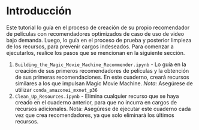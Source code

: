 # Introducción

Este tutorial lo guía en el proceso de creación de su propio recomendador de películas con recomendadores optimizados de caso de uso de video bajo demanda. Luego, lo guía en el proceso de prueba y posterior limpieza de los recursos, para prevenir cargos indeseados. Para comenzar a ejecutarlos, realice los pasos que se mencionan en la siguiente sección.

1. `Building_the_Magic_Movie_Machine_Recommender.ipynb`  - Lo guía en la creación de sus primeros recomendadores de películas y la obtención de sus primeras recomendaciones. En este cuaderno, creará recursos similares a los que impulsan Magic Movie Machine.
*Nota:* Asegúrese de utilizar `conda_amazonei_mxnet_p36`
2. `Clean_Up_Resources.ipynb` - Elimina cualquier recurso que se haya creado en el cuaderno anterior, para que no incurra en cargos de recursos adicionales. Nota: Asegúrese de ejecutar este cuaderno cada vez que crea recomendadores, ya que solo eliminará los últimos recursos.